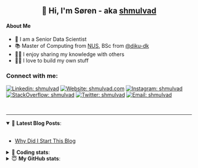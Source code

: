 <h2 align="center">
	👋 Hi, I'm Søren - aka <a href="https://shmulvad.com">shmulvad</a>
</h2>

#### About Me
- 🤖 I am a Senior Data Scientist
- 📚 Master of Computing from [NUS], BSc from [@diku-dk]
- 👨‍🏫 I enjoy sharing my knowledge with others
- 👨‍💻 I love to build my own stuff

### Connect with me:

[![Linkedin: shmulvad](https://img.shields.io/badge/shmulvad-blue?style=flat&logo=Linkedin&logoColor=white)][linkedin]
[![Website: shmulvad.com](https://img.shields.io/badge/shmulvad.com-47CCCC?&style=flat&logo=Google-Chrome&logoColor=white)][website]
[![Instagram: shmulvad](https://img.shields.io/badge/-@shmulvad-purple?style=flat&logo=Instagram&logoColor=white)][instagram]
[![StackOverflow: shmulvad](https://img.shields.io/badge/shmulvad-FE7A16?style=flat&logo=stack-overflow&logoColor=white)][stackOverflow]
[![Twitter: shmulvad](https://img.shields.io/badge/@shmulvad-1ca0f1?style=flat&logo=twitter&logoColor=white)][twitter]
[![Email: shmulvad](https://img.shields.io/badge/shmulvad-D14836?style=flat&logo=gmail&logoColor=white)][mail]

<br />

---

<details open>
 <summary>📕 <b>Latest Blog Posts</b>: </summary>

<br>

<!-- BLOG-POST-LIST:START -->
- [Why Did I Start This Blog](https://shmulvad.com/blog/why-did-start-this-blog)
<!-- BLOG-POST-LIST:END -->

</details>

<!-- --- -->

<details>
 <summary>🤖 <b>Coding stats</b>: </summary>

<br>

NOTE: Doesn't track coding at work or work done in environments such as Jupyter Notebooks.

<!--START_SECTION:waka-->
![Code Time](http://img.shields.io/badge/Code%20Time-2%2C906%20hrs%2023%20mins-blue)

**I'm a Night 🦉** 

```text
🌞 Morning                566 commits         ██░░░░░░░░░░░░░░░░░░░░░░░   08.24 % 
🌆 Daytime                1782 commits        ██████░░░░░░░░░░░░░░░░░░░   25.93 % 
🌃 Evening                2769 commits        ██████████░░░░░░░░░░░░░░░   40.29 % 
🌙 Night                  1755 commits        ██████░░░░░░░░░░░░░░░░░░░   25.54 % 
```


📊 **This Week I Spent My Time On** 

```text
💬 Programming Languages: 
Python                   2 hrs 18 mins       █████████░░░░░░░░░░░░░░░░   37.03 % 
TypeScript               2 hrs 8 mins        █████████░░░░░░░░░░░░░░░░   34.34 % 
Other                    1 hr 5 mins         ████░░░░░░░░░░░░░░░░░░░░░   17.49 % 
JSON                     12 mins             █░░░░░░░░░░░░░░░░░░░░░░░░   03.43 % 
HTML                     11 mins             █░░░░░░░░░░░░░░░░░░░░░░░░   03.05 % 

🔥 Editors: 
VS Code                  5 hrs 9 mins        █████████████████████░░░░   82.57 % 
Zsh                      57 mins             ████░░░░░░░░░░░░░░░░░░░░░   15.35 % 
Sublime Text             7 mins              █░░░░░░░░░░░░░░░░░░░░░░░░   02.08 % 

🐱‍💻 Projects: 
km24-core                5 hrs 49 mins       ███████████████████████░░   93.20 % 
arbejdsretten            13 mins             █░░░░░░░░░░░░░░░░░░░░░░░░   03.63 % 
Unknown Project          7 mins              █░░░░░░░░░░░░░░░░░░░░░░░░   02.08 % 
Terminal                 4 mins              ░░░░░░░░░░░░░░░░░░░░░░░░░   01.09 % 
```


 Last Updated on 01/11/2024 18:51:16 UTC
<!--END_SECTION:waka-->

</details>

<!-- --- -->

<details>
 <summary>😇 <b>My GitHub stats</b>: </summary>

<br>

<img align="left" alt="shmulvad's Github Stats" src="https://github-readme-stats.vercel.app/api?username=shmulvad&show_icons=true&hide_border=true" />

</details>



[website]: https://shmulvad.com
[twitter]: https://twitter.com/shmulvad
[linkedin]: https://linkedin.com/in/shmulvad
[instagram]: https://instagram.com/shmulvad
[stackOverflow]: https://stackoverflow.com/users/9248793/shmulvad
[mail]: mailto:shmulvad@gmail.com
[@diku-dk]: https://github.com/diku-dk
[github]: https://github.com/shmulvad
[NUS]: https://www.nus.edu.sg
